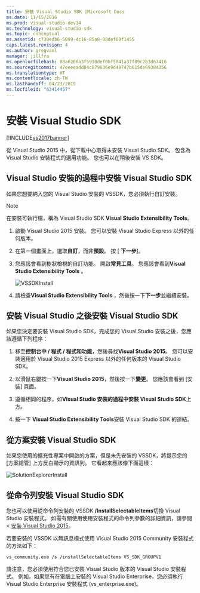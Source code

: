 ```yaml
---
title: 安裝 Visual Studio SDK |Microsoft Docs
ms.date: 11/15/2016
ms.prod: visual-studio-dev14
ms.technology: visual-studio-sdk
ms.topic: conceptual
ms.assetid: c730edb6-5099-4c16-85a8-08def09f1455
caps.latest.revision: 4
ms.author: gregvanl
manager: jillfra
ms.openlocfilehash: 88a6266a3f5910def0bf5041a37f89c2b3d67416
ms.sourcegitcommit: 47eeeeadd84c879636e9d48747b615de69384356
ms.translationtype: HT
ms.contentlocale: zh-TW
ms.lasthandoff: 04/23/2019
ms.locfileid: "63414457"
---
```

# <a name="installing-the-visual-studio-sdk"></a>安裝 Visual Studio SDK
[!INCLUDE[vs2017banner](../includes/vs2017banner.md)]

從 Visual Studio 2015 中，從下載中心取得未安裝 Visual Studio SDK。 包含為 Visual Studio 安裝程式的選用功能。 您也可以在稍後安裝 VS SDK。  
  
## <a name="installing-the-visual-studio-sdk-as-part-of-a-visual-studio-installation"></a>Visual Studio 安裝的過程中安裝 Visual Studio SDK  
 如果您想要納入您的 Visual Studio 安裝的 VSSDK，您必須執行自訂安裝。  
  
> [!NOTE]
> 在安裝可執行檔，稱為 Visual Studio SDK **Visual Studio Extensibility Tools**。  
  
1. 啟動 Visual Studio 2015 安裝。 您可以安裝 Visual Studio Express 以外的任何版本。  
  
2. 在第一個畫面上，選取**自訂**，而非**預設**。 按 [ **下一步**]。  
  
3. 您應該會看到樹狀檢視的自訂功能。 開啟**常見工具**。 您應該會看到**Visual Studio Extensibility Tools** 。  
  
     ![VSSDKInstall](../extensibility/media/vssdkinstall.png "VSSDKInstall")  
  
4. 請檢查**Visual Studio Extensibility Tools** ，然後按一下**下一步**並繼續安裝。  
  
## <a name="installing-the-visual-studio-sdk-after-installing-visual-studio"></a>安裝 Visual Studio 之後安裝 Visual Studio SDK  
 如果您決定要安裝 Visual Studio SDK，完成您的 Visual Studio 安裝之後，您應該遵循下列程序：  
  
1. 移至**控制台中 / 程式 / 程式和功能**，然後尋找**Visual Studio 2015**。 您可以安裝適用於 Visual Studio 2015 Express 以外的任何版本的 Visual Studio SDK。  
  
2. 以滑鼠右鍵按一下**Visual Studio 2015**，然後按一下**變更**。 您應該會看到 [安裝] 頁面。  
  
3. 遵循相同的程序，如**Visual Studio 安裝的過程中安裝 Visual Studio SDK**上方。  
  
4. 按一下  **Visual Studio Extensibility Tools**安裝 Visual Studio SDK 的連結。  
  
## <a name="installing-the-visual-studio-sdk-from-a-solution"></a>從方案安裝 Visual Studio SDK  
 如果您使用的擴充性專案中開啟的方案，但是未先安裝的 VSSDK，將提示您的 [方案總管] 上方反白顯示的資訊列。 它看起來應該像下面這樣：  
  
 ![SolutionExplorerInstall](../extensibility/media/solutionexplorerinstall.png "SolutionExplorerInstall")  
  
## <a name="installing-the-visual-studio-sdk-from-the-command-line"></a>從命令列安裝 Visual Studio SDK  
 您也可以使用從命令列安裝的 VSSDK **/InstallSelectableItems**切換 Visual Studio 安裝程式。 如需有關使用使用安裝程式的命令列參數的詳細資訊，請參閱 <<c0> [ 安裝 Visual Studio 2015](../install/install-visual-studio-2015.md)。  
  
 若要安裝的 VSSDK 以無訊息模式使用 Visual Studio 2015 Community 安裝程式的方法如下：  
  
```  
vs_community.exe /s /installSelectableItems VS_SDK_GROUPV1  
```  
  
 請注意，您必須使用符合您已安裝 Visual Studio 版本的 Visual Studio 安裝程式。 例如，如果您有在電腦上安裝的 Visual Studio Enterprise，您必須執行 Visual Studio Enterprise 安裝程式 (vs_enterprise.exe)。
